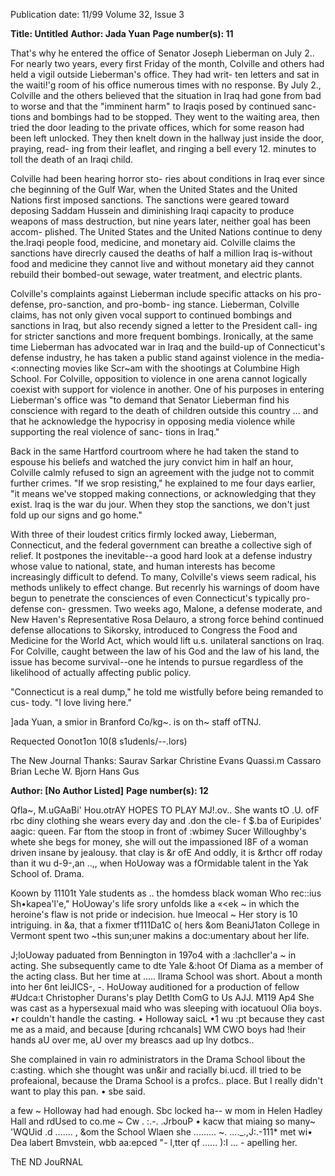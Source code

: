 Publication date: 11/99
Volume 32, Issue 3

**Title:  Untitled**
**Author: Jada Yuan**
**Page number(s): 11**

That's why he entered the office of 
Senator Joseph Lieberman on July 2.. For 
nearly two years, every first Friday of the 
month, Colville and others had held a vigil 
outside Lieberman's office. They had writ-
ten letters and sat in the waiti!'g room of 
his office numerous times with no 
response. By July 2., Colville and the others 
believed that the situation in Iraq had gone 
from bad to worse and that the "imminent 
harm" to Iraqis posed by continued sanc-
tions and bombings had to be stopped. 
They went to the waiting area, then tried 
the door leading to the private offices, 
which for some reason had been left 
unlocked. They then knelt down in the 
hallway just inside the door, praying, read-
ing from their leaflet, and ringing a bell 
every 12. minutes to toll the death of an 
Iraqi child. 


Colville had been hearing horror sto-
ries about conditions in Iraq ever since che 
beginning of the Gulf War, when the 
United States and the United Nations first 
imposed sanctions. The sanctions were 
geared toward deposing Saddam Hussein 
and diminishing Iraqi capacity to produce 
weapons of mass destruction, but nine 
years later, neither goal has been accom-
plished. The United States and the United 
Nations continue to deny the.lraqi people 
food, medicine, and monetary aid. Colville 
claims the sanctions have direcrly caused 
the deaths of half a million Iraq is-without 
food and medicine they cannot live and 
without monetary aid they cannot rebuild 
their bombed-out sewage, water treatment, 
and electric plants. 


Colville's 
complaints 
against 
Lieberman include specific attacks on his 
pro-defense, pro-sanction, and pro-bomb-
ing stance. Lieberman, Colville claims, has 
not only given vocal support to continued 
bombings and sanctions in Iraq, but also 
recendy signed a letter to the President call-
ing for stricter sanctions and more frequent 
bombings. Ironically, at the same time 
Lieberman has advocated war in Iraq and 
the build-up of Connecticut's defense 
industry, he has taken a public stand 
against violence in the media-<:onnecting 
movies like Scr~am with the shootings at 
Columbine High School. For Colville, 
opposition to violence in one arena cannot 
logically coexist with support for violence 
in another. One of his purposes in entering 
Lieberman's office was "to demand that 
Senator Lieberman find his conscience 
with regard to the death of children outside 
this country ... and that he acknowledge the 
hypocrisy in opposing media violence 
while supporting the real violence of sanc-
tions in Iraq." 


Back in the same Hartford courtroom 
where he had taken the stand to espouse his 
beliefs and watched the jury convict him in 
half an hour, Colville calmly refused to sign 
an agreement with the judge not to commit 
further crimes. "If we srop resisting," he 
explained to me four days earlier, "it means 
we've stopped making connections, or 
acknowledging that they exist. Iraq is the 
war du jour. When they stop the sanctions, 
we don't just fold up our signs and go 
home." 


With three of their loudest critics 
firmly 
locked 
away, 
Lieberman, 
Connecticut, and the federal government 
can breathe a collective sigh of relief. It 
postpones the inevitable--a good hard 
look at a defense industry whose value to 
national, state, and human interests has 
become increasingly difficult to defend. To 
many, Colville's views seem radical, his 
methods unlikely to effect change. But 
recenrly his warnings of doom have begun 
to penetrate the consciences of even 
Connecticut's typically pro-defense con-
gressmen. Two weeks ago, Malone, a 
defense moderate, and New Haven's 
Representative Rosa Delauro, a strong 
force behind continued defense allocations 
to Sikorsky, introduced to Congress the 
Food and Medicine for the World Act, 
which would lift u.s. unilateral sanctions 
on Iraq. For Colville, caught between the 
law of his God and the law of his land, the 
issue has become survival--one he intends 
to pursue regardless of the likelihood of 
actually 
affecting 
public 
policy. 


"Connecticut is a real dump," he told me 
wistfully before being remanded to cus-
tody. "I love living here." 


]ada Yuan, a smior in Branford Co/kg~. is on 
th~ staff ofTNJ. 

Requected 
Oonot1on $10 
($8 s1udenls/--.lors) 

The New Journal Thanks: 
Saurav Sarkar 
Christine Evans 
Quassi.m Cassaro 
Brian Leche 
W. Bjorn Hans Gus 


**Author:  [No Author Listed]**
**Page number(s): 12**

Qfla~, M.uGAaBi' Hou.otrAY HOPES TO PLAY MJ!.ov.. She wants 
tO .U. ofF rbc diny clothing she wears every day and .don the cle-
f 
$.ba of Euripides' aagic: queen. Far ftom the stoop in front of 
:wbimey Sucer Willoughby's whete she begs for money, she will 
out the impassioned I8F of a woman driven insane by jealousy. 
that clay is &r ofE And oddly, it is &rthcr off roday than it wu 
d-9-,an ..,, when HoUoway was a fOrmidable talent in the Yak 
School of. Drama. 


Koown by 11101t Yale students as .. the homdess black woman 
Who rec::ius Sh•kapea'l'e," HoUoway's life srory unfolds like a «<ek 
~ 
in which the heroine's flaw is not pride or indecision. hue 
lmeocal ~ 
Her story is 10 intriguing. in &a, that a fixmer 
tf111Da1C o( hers &om BeaniJ1aton College in Vermont spent two 
~this sun;uner makins a doc:umentary about her life. 


J;loUoway paduated from Bennington in 197o4 with a 
:lachcller'a ~ 
in acting. She subsequently came to dte Yale 
&:hoot Of Diama as a member of the acting class. But her time at 
..... llrama School was short. About a month into her 6nt leiJlCS-, 
-. HoUoway auditioned for a production of fellow #Udca:t 
Christopher Durans's play Detlth ComG to Us AJJ. M119 Ap4 She 
was cast as a hypersexual maid who was sleeping with iocatuoul 
Olia boys. •r couldn't handle the casting. • Holloway saicL •1 wu 
:pt because they cast me as a maid, and because [during rchcanals] 
WM CWO boys had !heir hands aU over me, aU over my breascs aad up 
lny dotbcs.. 


She complained in vain ro administrators in the Drama School 
libout the c:asting. which she thought was un&ir and racially bi.ucd. 
ill tried to be profeaional, because the Drama School is a profcs.. 
place. But I really didn't want to play this pan. • sbe said. 


a few ~ 
Holloway had had enough. Sbc locked ha--
w mom in Helen Hadley Hall and rdUsed to co.me ~ 
Cw 
. :.-. .JrbouP • kacw that miaing so many~ 
'WQUid 
.d ....... , 
&om the School Wlaen she ......... 
~. 
...._.,J:.-111* met wi• Dea labert Bmvstein, wbb aa:epced "- l,tter qf 
...... 
):I ... -
apelling her. 

ThE ND JouRNAL
